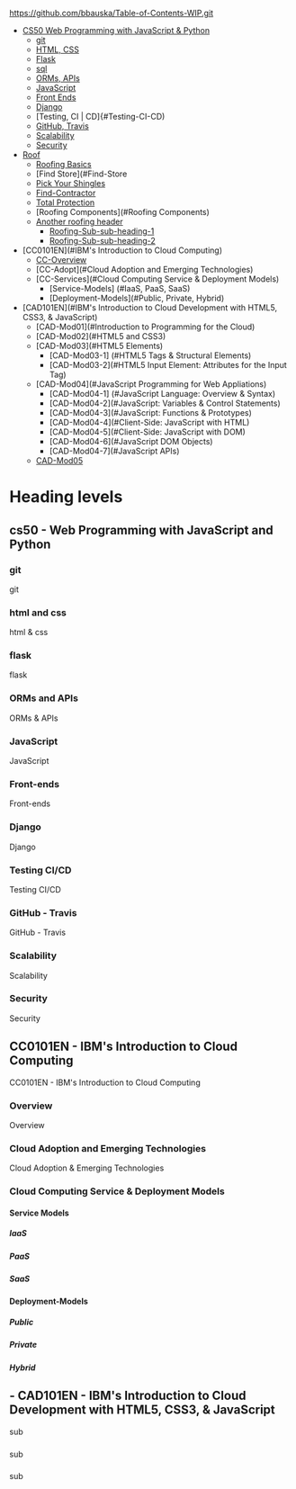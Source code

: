 
https://github.com/bbauska/Table-of-Contents-WIP.git
- [CS50 Web Programming with JavaScript & Python](#Web-Programming-with-JS-Python)
  * [git](#git)
  * [HTML, CSS](#HTML-CSS)
  * [Flask](#Flask)
  * [sql](#SQL)
  * [ORMs, APIs](#ORMs-APIs)
  * [JavaScript](#JavaScript)
  * [Front Ends](#Front-Ends)
  * [Django](#Django)
  * [Testing, CI | CD]{#Testing-CI-CD)
  * [GitHub, Travis](#GitHub-Travis)
  * [Scalability](#Scalability)
  * [Security](#Security)
- [Roof](#Ready-to-Build-a-Roof-DIY)
  * [Roofing Basics](#Roofing-Basics)
  * [Find Store](#Find-Store
  * [Pick Your Shingles](#Pick-Your-Shingles)
  * [Find-Contractor](#Find-Contractor)
  * [Total Protection](#Total-Protection-Roof-System)
  * [Roofing Components](#Roofing Components)
  * [Another roofing header](#roofing-sub-99)
    + [Roofing-Sub-sub-heading-1](#roofing-sub-sub-heading-1)
    + [Roofing-Sub-sub-heading-2](#roofing-sub-sub-heading-2)
- [CC0101EN](#IBM's Introduction to Cloud Computing)
  * [CC-Overview](#Overview)
  * [CC-Adopt](#Cloud Adoption and Emerging Technologies)
  * [CC-Services](#Cloud Computing Service & Deployment Models)
    + [Service-Models] (#IaaS, PaaS, SaaS)
	+ [Deployment-Models](#Public, Private, Hybrid)
- [CAD101EN](#IBM's Introduction to Cloud Development with HTML5, CSS3, & JavaScript)
  * [CAD-Mod01](#Introduction to Programming for the Cloud)
  * [CAD-Mod02](#HTML5 and CSS3)
  * [CAD-Mod03](#HTML5 Elements)
    + [CAD-Mod03-1] (#HTML5 Tags & Structural Elements)
	+ [CAD-Mod03-2](#HTML5 Input Element: Attributes for the Input Tag)
  * [CAD-Mod04](#JavaScript Programming for Web Appliations)
    + [CAD-Mod04-1] (#JavaScript Language: Overview & Syntax)
	+ [CAD-Mod04-2](#JavaScript: Variables & Control Statements)
	+ [CAD-Mod04-3](#JavaScript: Functions & Prototypes)
	+ [CAD-Mod04-4](#Client-Side: JavaScript with HTML)
	+ [CAD-Mod04-5](#Client-Side: JavaScript with DOM)
	+ [CAD-Mod04-6](#JavaScript DOM Objects)
	+ [CAD-Mod04-7](#JavaScript APIs)
  * [CAD-Mod05](#GitHub)
  
# Heading levels

## cs50 - Web Programming with JavaScript and Python

### git

git

### html and css

html & css

### flask

flask

### ORMs and APIs

ORMs & APIs

### JavaScript

JavaScript

### Front-ends

Front-ends

### Django

Django

### Testing CI/CD

Testing CI/CD

### GitHub - Travis

GitHub - Travis

### Scalability

Scalability

### Security

Security

## CC0101EN - IBM's Introduction to Cloud Computing

CC0101EN - IBM's Introduction to Cloud Computing

### Overview

Overview

### Cloud Adoption and Emerging Technologies

Cloud Adoption & Emerging Technologies

### Cloud Computing Service & Deployment Models

#### Service Models 
##### IaaS
##### PaaS
##### SaaS

#### Deployment-Models
##### Public
##### Private
##### Hybrid

## - CAD101EN - IBM's Introduction to Cloud Development with HTML5, CSS3, & JavaScript

sub
### 

sub

### 

sub

